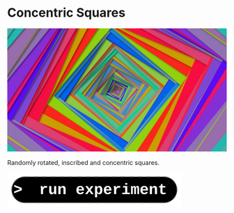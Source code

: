# Concentric Squares

[![preview](thumb.jpg)](https://diegoinacio.github.io/svg-experiments/svg-experiment-001/index.html)

Randomly rotated, inscribed and concentric squares.

[![run experiment](../assets/icon/run_experiment.svg)](https://diegoinacio.github.io/svg-experiments/svg-experiment-001/index.html)
